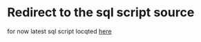 # Redirect to the sql script source

for now latest sql script locqted [here](https://github.com/a-givertzman/api-server/tree/sql-triggers/sql)
